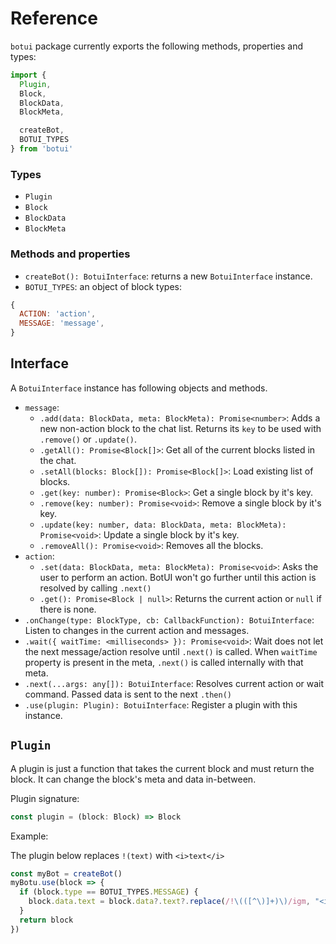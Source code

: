 
# Reference

`botui` package currently exports the following methods, properties and types:

```js
import {
  Plugin,
  Block,
  BlockData,
  BlockMeta,

  createBot,
  BOTUI_TYPES
} from 'botui'
```

### Types

- `Plugin`
- `Block`
- `BlockData`
- `BlockMeta`


### Methods and properties
- `createBot(): BotuiInterface`: returns a new `BotuiInterface` instance.
- `BOTUI_TYPES`: an object of block types:


```js
{
  ACTION: 'action',
  MESSAGE: 'message',
}
```

## Interface

A `BotuiInterface` instance has following objects and methods.

- `message`:
  - `.add(data: BlockData, meta: BlockMeta): Promise<number>`: Adds a new non-action block to the chat list. Returns its `key` to be used with `.remove()` or `.update()`.
  - `.getAll(): Promise<Block[]>`: Get all of the current blocks listed in the chat.
  - `.setAll(blocks: Block[]): Promise<Block[]>`: Load existing list of blocks.
  - `.get(key: number): Promise<Block>`: Get a single block by it's key.
  - `.remove(key: number): Promise<void>`: Remove a single block by it's key.
  - `.update(key: number, data: BlockData, meta: BlockMeta): Promise<void>`: Update a single block by it's key.
  - `.removeAll(): Promise<void>`: Removes all the blocks.
- `action`:
  - `.set(data: BlockData, meta: BlockMeta): Promise<void>`: Asks the user to perform an action. BotUI won't go further until this action is resolved by calling `.next()`
  - `.get(): Promise<Block | null>`: Returns the current action or `null` if there is none.
- `.onChange(type: BlockType, cb: CallbackFunction): BotuiInterface`: Listen to changes in the current action and messages.
- `.wait({ waitTime: <milliseconds> }): Promise<void>`: Wait does not let the next message/action resolve until `.next()` is called. When `waitTime` property is present in the meta, `.next()` is called internally with that meta.
- `.next(...args: any[]): BotuiInterface`: Resolves current action or wait command. Passed data is sent to the next `.then()`
- `.use(plugin: Plugin): BotuiInterface`: Register a plugin with this instance.


## `Plugin`
A plugin is just a function that takes the current block and must return the block. It can change the block's meta and data in-between.

Plugin signature:
```js
const plugin = (block: Block) => Block
```
Example:

The plugin below replaces `!(text)` with `<i>text</i>`

```js
const myBot = createBot()
myBotu.use(block => {
  if (block.type == BOTUI_TYPES.MESSAGE) {
    block.data.text = block.data?.text?.replace(/!\(([^\)]+)\)/igm, "<i>$1</i>")
  }
  return block
})
```
